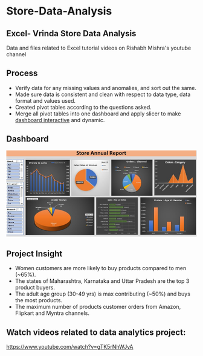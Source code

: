 # Store-Data-Analysis

## Excel- Vrinda Store Data Analysis 
Data and files related to Excel tutorial videos on Rishabh Mishra's youtube channel 


## **Process**

- Verify data for any missing values and anomalies, and sort out the same.
- Made sure data is consistent and clean with respect to data type, data format and values used.
- Created pivot tables according to the questions asked.
- Merge all pivot tables into one dashboard and apply slicer to make <a href="https://github.com/LinguaByte1111/Store-Data-Analysis/blob/main/Vrinda%20Store%20Annual%20Report.jpg">dashboard interactive</a> and dynamic.

## **Dashboard**

![Alt text of the image](https://github.com/LinguaByte1111/Store-Data-Analysis/blob/main/Vrinda%20Store%20Annual%20Report.jpg)

## **Project Insight**

- Women customers are more likely to buy products compared to men (~65%).
- The states of Maharashtra, Karnataka and Uttar Pradesh are the top 3 product buyers.
- The adult age group (30-49 yrs) is max contributing (~50%) and buys the most products.
- The maximum number of products customer orders from Amazon, Flipkart and Myntra channels.

## Watch videos related to data analytics project: 
https://www.youtube.com/watch?v=gTK5rNhWJyA 
